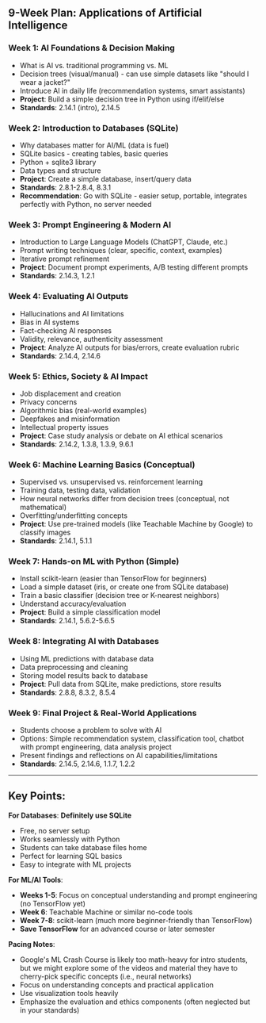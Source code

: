 ## 9-Week Plan: Applications of Artificial Intelligence

### **Week 1: AI Foundations & Decision Making**
- What is AI vs. traditional programming vs. ML
- Decision trees (visual/manual) - can use simple datasets like "should I wear a jacket?"
- Introduce AI in daily life (recommendation systems, smart assistants)
- **Project**: Build a simple decision tree in Python using if/elif/else
- **Standards**: 2.14.1 (intro), 2.14.5

### **Week 2: Introduction to Databases (SQLite)**
- Why databases matter for AI/ML (data is fuel)
- SQLite basics - creating tables, basic queries
- Python + sqlite3 library
- Data types and structure
- **Project**: Create a simple database, insert/query data
- **Standards**: 2.8.1-2.8.4, 8.3.1
- **Recommendation**: Go with SQLite - easier setup, portable, integrates perfectly with Python, no server needed

### **Week 3: Prompt Engineering & Modern AI**
- Introduction to Large Language Models (ChatGPT, Claude, etc.)
- Prompt writing techniques (clear, specific, context, examples)
- Iterative prompt refinement
- **Project**: Document prompt experiments, A/B testing different prompts
- **Standards**: 2.14.3, 1.2.1

### **Week 4: Evaluating AI Outputs**
- Hallucinations and AI limitations
- Bias in AI systems
- Fact-checking AI responses
- Validity, relevance, authenticity assessment
- **Project**: Analyze AI outputs for bias/errors, create evaluation rubric
- **Standards**: 2.14.4, 2.14.6

### **Week 5: Ethics, Society & AI Impact**
- Job displacement and creation
- Privacy concerns
- Algorithmic bias (real-world examples)
- Deepfakes and misinformation
- Intellectual property issues
- **Project**: Case study analysis or debate on AI ethical scenarios
- **Standards**: 2.14.2, 1.3.8, 1.3.9, 9.6.1

### **Week 6: Machine Learning Basics (Conceptual)**
- Supervised vs. unsupervised vs. reinforcement learning
- Training data, testing data, validation
- How neural networks differ from decision trees (conceptual, not mathematical)
- Overfitting/underfitting concepts
- **Project**: Use pre-trained models (like Teachable Machine by Google) to classify images
- **Standards**: 2.14.1, 5.1.1

### **Week 7: Hands-on ML with Python (Simple)**
- Install scikit-learn (easier than TensorFlow for beginners)
- Load a simple dataset (iris, or create one from SQLite database)
- Train a basic classifier (decision tree or K-nearest neighbors)
- Understand accuracy/evaluation
- **Project**: Build a simple classification model
- **Standards**: 2.14.1, 5.6.2-5.6.5

### **Week 8: Integrating AI with Databases**
- Using ML predictions with database data
- Data preprocessing and cleaning
- Storing model results back to database
- **Project**: Pull data from SQLite, make predictions, store results
- **Standards**: 2.8.8, 8.3.2, 8.5.4

### **Week 9: Final Project & Real-World Applications**
- Students choose a problem to solve with AI
- Options: Simple recommendation system, classification tool, chatbot with prompt engineering, data analysis project
- Present findings and reflections on AI capabilities/limitations
- **Standards**: 2.14.5, 2.14.6, 1.1.7, 1.2.2

---

## Key Points:

**For Databases**: **Definitely use SQLite**
- Free, no server setup
- Works seamlessly with Python
- Students can take database files home
- Perfect for learning SQL basics
- Easy to integrate with ML projects

**For ML/AI Tools**:
- **Weeks 1-5**: Focus on conceptual understanding and prompt engineering (no TensorFlow yet)
- **Week 6**: Teachable Machine or similar no-code tools
- **Week 7-8**: scikit-learn (much more beginner-friendly than TensorFlow)
- **Save TensorFlow** for an advanced course or later semester

**Pacing Notes**:
- Google's ML Crash Course is likely too math-heavy for intro students, but we might explore some of the videos and material they have to cherry-pick specific concepts (i.e., neural networks)
- Focus on understanding concepts and practical application
- Use visualization tools heavily
- Emphasize the evaluation and ethics components (often neglected but in your standards)